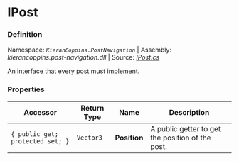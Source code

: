 # IPost

### Definition
Namespace: *`KieranCoppins.PostNavigation`* | Assembly: *kierancoppins.post-navigation.dll* | Source: [*IPost.cs*](../../../../Runtime/Posts/Interfaces/IPost.cs)

An interface that every post must implement.

### Properties
| Accessor | Return Type | Name | Description |
|----------|-------------|------|-------------|
| `{ public get; protected set; }` | `Vector3` | **Position** | A public getter to get the position of the post. |
